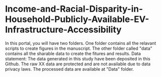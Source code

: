 # Income-and-Racial-Disparity-in-Household-Publicly-Available-EV-Infrastructure-Accessibility
In this portal, you will have two folders. One folder contains all the relavant scripts to create figures in the manuscript. The other folder called "data" contains all the sharable data to create the fitures and results. 
Data statement: The data generated in this study have been deposited in this Github. The raw XX data are protected and are not available due to data privacy laws. The processed data are available at "Data" folder.
